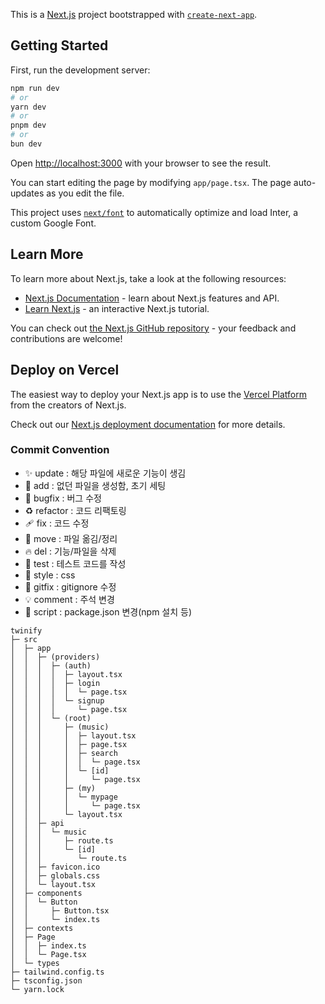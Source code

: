 This is a [Next.js](https://nextjs.org/) project bootstrapped with [`create-next-app`](https://github.com/vercel/next.js/tree/canary/packages/create-next-app).

## Getting Started

First, run the development server:

```bash
npm run dev
# or
yarn dev
# or
pnpm dev
# or
bun dev
```

Open [http://localhost:3000](http://localhost:3000) with your browser to see the result.

You can start editing the page by modifying `app/page.tsx`. The page auto-updates as you edit the file.

This project uses [`next/font`](https://nextjs.org/docs/basic-features/font-optimization) to automatically optimize and load Inter, a custom Google Font.

## Learn More

To learn more about Next.js, take a look at the following resources:

- [Next.js Documentation](https://nextjs.org/docs) - learn about Next.js features and API.
- [Learn Next.js](https://nextjs.org/learn) - an interactive Next.js tutorial.

You can check out [the Next.js GitHub repository](https://github.com/vercel/next.js/) - your feedback and contributions are welcome!

## Deploy on Vercel

The easiest way to deploy your Next.js app is to use the [Vercel Platform](https://vercel.com/new?utm_medium=default-template&filter=next.js&utm_source=create-next-app&utm_campaign=create-next-app-readme) from the creators of Next.js.

Check out our [Next.js deployment documentation](https://nextjs.org/docs/deployment) for more details.

### Commit Convention

- ✨ update : 해당 파일에 새로운 기능이 생김
- 🎉 add : 없던 파일을 생성함, 초기 세팅
- 🐛 bugfix : 버그 수정
- ♻️ refactor : 코드 리팩토링
- 🩹 fix : 코드 수정
- 🚚 move : 파일 옮김/정리
- 🔥 del : 기능/파일을 삭제
- 🍻 test : 테스트 코드를 작성
- 💄 style : css
- 🙈 gitfix : gitignore 수정
- 💡 comment : 주석 변경
- 🔨 script : package.json 변경(npm 설치 등)

```
twinify
├─ src
│  ├─ app
│  │  ├─ (providers)
│  │  │  ├─ (auth)
│  │  │  │  ├─ layout.tsx
│  │  │  │  ├─ login
│  │  │  │  │  └─ page.tsx
│  │  │  │  └─ signup
│  │  │  │     └─ page.tsx
│  │  │  └─ (root)
│  │  │     ├─ (music)
│  │  │     │  ├─ layout.tsx
│  │  │     │  ├─ page.tsx
│  │  │     │  ├─ search
│  │  │     │  │  └─ page.tsx
│  │  │     │  └─ [id]
│  │  │     │     └─ page.tsx
│  │  │     ├─ (my)
│  │  │     │  └─ mypage
│  │  │     │     └─ page.tsx
│  │  │     └─ layout.tsx
│  │  ├─ api
│  │  │  └─ music
│  │  │     ├─ route.ts
│  │  │     └─ [id]
│  │  │        └─ route.ts
│  │  ├─ favicon.ico
│  │  ├─ globals.css
│  │  └─ layout.tsx
│  ├─ components
│  │  └─ Button
│  │     ├─ Button.tsx
│  │     └─ index.ts
│  ├─ contexts
│  ├─ Page
│  │  ├─ index.ts
│  │  └─ Page.tsx
│  └─ types
├─ tailwind.config.ts
├─ tsconfig.json
└─ yarn.lock

```
